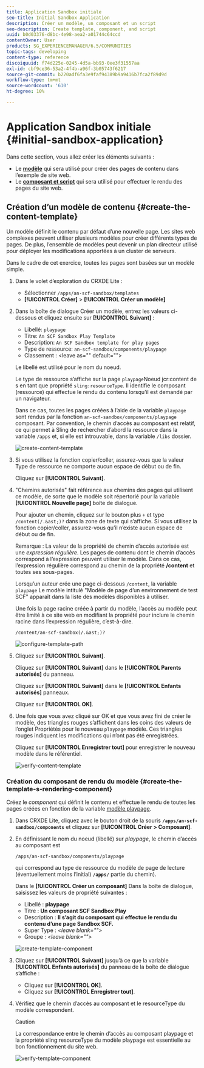 ```yaml
---
title: Application Sandbox initiale
seo-title: Initial Sandbox Application
description: Créer un modèle, un composant et un script
seo-description: Create template, component, and script
uuid: b0d03376-d8bc-4e98-aea2-a01744c64ccd
contentOwner: User
products: SG_EXPERIENCEMANAGER/6.5/COMMUNITIES
topic-tags: developing
content-type: reference
discoiquuid: f74d225e-0245-4d5a-bb93-0ee3f31557aa
exl-id: cbf9ce36-53a2-4f4b-a96f-3b05743f6217
source-git-commit: b220adf6fa3e9faf94389b9a9416b7fca2f89d9d
workflow-type: tm+mt
source-wordcount: '610'
ht-degree: 10%

---
```


# Application Sandbox initiale {#initial-sandbox-application}

Dans cette section, vous allez créer les éléments suivants :

* Le **[modèle](#createthepagetemplate)** qui sera utilisé pour créer des pages de contenu dans l’exemple de site web.
* Le **[composant et script](#create-the-template-s-rendering-component)** qui sera utilisé pour effectuer le rendu des pages du site web.

## Création d’un modèle de contenu {#create-the-content-template}

Un modèle définit le contenu par défaut d’une nouvelle page. Les sites web complexes peuvent utiliser plusieurs modèles pour créer différents types de pages. De plus, l’ensemble de modèles peut devenir un plan directeur utilisé pour déployer les modifications apportées à un cluster de serveurs.

Dans le cadre de cet exercice, toutes les pages sont basées sur un modèle simple.

1. Dans le volet d’exploration du CRXDE Lite :

   * Sélectionner `/apps/an-scf-sandbox/templates`
   * **[!UICONTROL Créer]** > **[!UICONTROL Créer un modèle]**

1. Dans la boîte de dialogue Créer un modèle, entrez les valeurs ci-dessous et cliquez ensuite sur **[!UICONTROL Suivant]** :

   * Libellé: `playpage`
   * Titre: `An SCF Sandbox Play Template`
   * Description: `An SCF Sandbox template for play pages`
   * Type de ressource: `an-scf-sandbox/components/playpage`
   * Classement : &lt;leave as=&quot;&quot; default=&quot;&quot;>

   Le libellé est utilisé pour le nom du noeud.

   Le type de ressource s’affiche sur la page `playpage`Noeud jcr:content de s en tant que propriété `sling:resourceType`. Il identifie le composant (ressource) qui effectue le rendu du contenu lorsqu’il est demandé par un navigateur.

   Dans ce cas, toutes les pages créées à l’aide de la variable `playpage` sont rendus par la fonction `an-scf-sandbox/components/playpage` composant. Par convention, le chemin d’accès au composant est relatif, ce qui permet à Sling de rechercher d’abord la ressource dans la variable `/apps` et, si elle est introuvable, dans la variable `/libs` dossier.

   ![create-content-template](assets/create-content-template-1.png)

1. Si vous utilisez la fonction copier/coller, assurez-vous que la valeur Type de ressource ne comporte aucun espace de début ou de fin.

   Cliquez sur **[!UICONTROL Suivant]**.

1. &quot;Chemins autorisés&quot; fait référence aux chemins des pages qui utilisent ce modèle, de sorte que le modèle soit répertorié pour la variable **[!UICONTROL Nouvelle page]** boîte de dialogue.

   Pour ajouter un chemin, cliquez sur le bouton plus `+` et type `/content(/.&ast;)?` dans la zone de texte qui s’affiche. Si vous utilisez la fonction copier/coller, assurez-vous qu’il n’existe aucun espace de début ou de fin.

   Remarque : La valeur de la propriété de chemin d’accès autorisée est une *expression régulière*. Les pages de contenu dont le chemin d’accès correspond à l’expression peuvent utiliser le modèle. Dans ce cas, l’expression régulière correspond au chemin de la propriété **/content** et toutes ses sous-pages.

   Lorsqu’un auteur crée une page ci-dessous `/content`, la variable `playpage` Le modèle intitulé &quot;Modèle de page d’un environnement de test SCF&quot; apparaît dans la liste des modèles disponibles à utiliser.

   Une fois la page racine créée à partir du modèle, l’accès au modèle peut être limité à ce site web en modifiant la propriété pour inclure le chemin racine dans l’expression régulière, c’est-à-dire.

   `/content/an-scf-sandbox(/.&ast;)?`

   ![configure-template-path](assets/configure-template-path.png)

1. Cliquez sur **[!UICONTROL Suivant]**.

   Cliquez sur **[!UICONTROL Suivant]** dans le **[!UICONTROL Parents autorisés]** du panneau.

   Cliquez sur **[!UICONTROL Suivant]** dans le **[!UICONTROL Enfants autorisés]** panneaux.

   Cliquez sur **[!UICONTROL OK]**.

1. Une fois que vous avez cliqué sur OK et que vous avez fini de créer le modèle, des triangles rouges s’affichent dans les coins des valeurs de l’onglet Propriétés pour le nouveau `playpage` modèle. Ces triangles rouges indiquent les modifications qui n’ont pas été enregistrées.

   Cliquez sur **[!UICONTROL Enregistrer tout]** pour enregistrer le nouveau modèle dans le référentiel.

   ![verify-content-template](assets/verify-content-template.png)

### Création du composant de rendu du modèle {#create-the-template-s-rendering-component}

Créez le *component* qui définit le contenu et effectue le rendu de toutes les pages créées en fonction de la variable [modèle playpage](#createthepagetemplate).

1. Dans CRXDE Lite, cliquez avec le bouton droit de la souris **`/apps/an-scf-sandbox/components`** et cliquez sur **[!UICONTROL Créer > Composant]**.
1. En définissant le nom du noeud (libellé) sur *playpage*, le chemin d’accès au composant est

   `/apps/an-scf-sandbox/components/playpage`

   qui correspond au type de ressource du modèle de page de lecture (éventuellement moins l’initial) **`/apps/`** partie du chemin).

   Dans le **[!UICONTROL Créer un composant]** Dans la boîte de dialogue, saisissez les valeurs de propriété suivantes :

   * Libellé : **playpage**
   * Titre : **Un composant SCF Sandbox Play**
   * Description : **Il s’agit du composant qui effectue le rendu du contenu d’une page Sandbox SCF.**
   * Super Type : *&lt;leave blank=&quot;&quot;>*
   * Groupe : *&lt;leave blank=&quot;&quot;>*

   ![create-template-component](assets/create-template-component.png)

1. Cliquez sur **[!UICONTROL Suivant]** jusqu’à ce que la variable **[!UICONTROL Enfants autorisés]** du panneau de la boîte de dialogue s’affiche :

   * Cliquez sur **[!UICONTROL OK]**.
   * Cliquez sur **[!UICONTROL Enregistrer tout]**.

1. Vérifiez que le chemin d’accès au composant et le resourceType du modèle correspondent.

   >[!CAUTION]
   >
   >La correspondance entre le chemin d’accès au composant playpage et la propriété sling:resourceType du modèle playpage est essentielle au bon fonctionnement du site web.

   ![verify-template-component](assets/verify-template-component.png)
